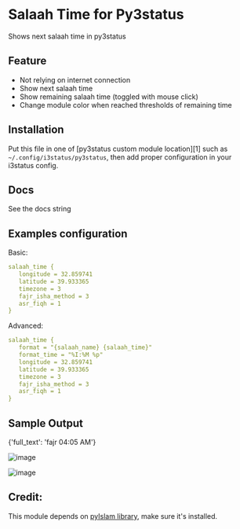 # Salaah Time for Py3status

Shows next salaah time in py3status

## Feature

- Not relying on internet connection
- Show next salaah time
- Show remaining salaah time (toggled with mouse click)
- Change module color when reached thresholds of remaining time

## Installation

Put this file in one of [py3status custom module location][1] such as
`~/.config/i3status/py3status`, then add proper configuration in your i3status
config.

## Docs

See the docs string

## Examples configuration

Basic:

``` yaml
salaah_time {
   longitude = 32.859741
   latitude = 39.933365
   timezone = 3
   fajr_isha_method = 3
   asr_fiqh = 1
}
```

Advanced:

``` yaml
salaah_time {
   format = "{salaah_name} {salaah_time}"
   format_time = "%I:%M %p"
   longitude = 32.859741
   latitude = 39.933365
   timezone = 3
   fajr_isha_method = 3
   asr_fiqh = 1
}
```

## Sample Output

{'full_text': 'fajr 04:05 AM'}

![image](https://user-images.githubusercontent.com/17734314/68909529-2ddf3580-0781-11ea-8df9-1ae13f3a676d.png)

![image](https://user-images.githubusercontent.com/17734314/68909541-38013400-0781-11ea-8f70-f6815db4dcc1.png)

## Credit:

This module depends on [pyIslam library](https://github.com/abougouffa/pyIslam), make sure it's installed.
